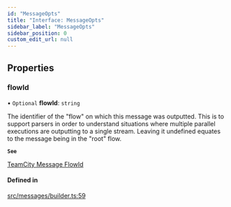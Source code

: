 ```yaml
---
id: "MessageOpts"
title: "Interface: MessageOpts"
sidebar_label: "MessageOpts"
sidebar_position: 0
custom_edit_url: null
---
```


## Properties

### flowId

• `Optional` **flowId**: `string`

The identifier of the "flow" on which this message was outputted. This is
to support parsers in order to understand situations where multiple
parallel executions are outputting to a single stream. Leaving it undefined
equates to the message being in the "root" flow.

**`See`**

[TeamCity Message FlowId](https://www.jetbrains.com/help/teamcity/service-messages.html#Message+FlowId)

#### Defined in

[src/messages/builder.ts:59](https://github.com/adamscybot/teamcity-service-message-toolkit/blob/653e45d/src/messages/builder.ts#L59)
